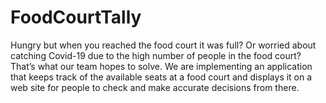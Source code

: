 # FoodCourtTally

Hungry but when you reached the food court it was full? Or worried about catching Covid-19 due to the high number of people in the food court? That’s what our team hopes to solve. We are implementing an application that keeps track of the available seats at a food court and displays it on a web site for people to check and make accurate decisions from there.
